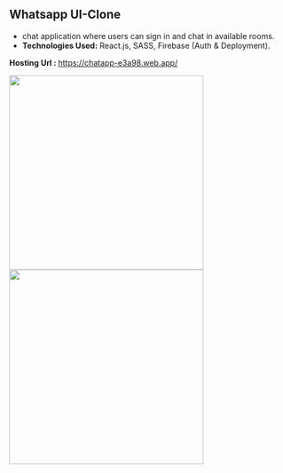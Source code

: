<h2> Whatsapp UI-Clone</h2>
<ul>
  <li> chat application where users can sign in and chat in available
rooms.
</li>
  <li><strong>Technologies Used:</strong> React.js, SASS, Firebase (Auth & Deployment).</li>
</ul>

<strong>Hosting Url : </strong>https://chatapp-e3a98.web.app/

<img src="https://user-images.githubusercontent.com/54434689/129334883-e91c4887-71da-4ef2-ba3e-0c4f3e77bcb4.png" align="left" height="350" weight="600"/>
<img src="https://user-images.githubusercontent.com/54434689/129336347-182d9da1-c11b-42e7-b994-90fe78ee506c.png"  align="left" height="350" weight="600" />



